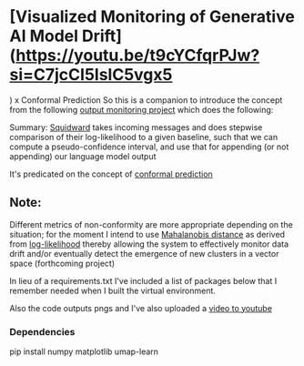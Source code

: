 # [Visualized Monitoring of Generative AI Model Drift](https://youtu.be/t9cYCfqrPJw?si=C7jcCI5IslC5vgx5
) x Conformal Prediction
So this is a companion to introduce the concept from the following [output monitoring project](https://github.com/rabbidave/Squidward-Tentacles-and-Spying-on-Outputs-via-Conformal-Prediction) which does the following:

Summary: [Squidward](https://github.com/rabbidave/Squidward-Tentacles-and-Spying-on-Outputs-via-Conformal-Prediction) takes incoming messages and does stepwise comparison of their log-likelihood to a given baseline, such that we can compute a pseudo-confidence interval, and use that for appending (or not appending) our language model output

It's predicated on the concept of [conformal prediction](https://github.com/valeman/awesome-conformal-prediction)

## Note:

Different metrics of non-conformity are more appropriate depending on the situation; for the moment I intend to use [Mahalanobis distance](https://en.wikipedia.org/wiki/Mahalanobis_distance) as derived from [log-likelihood](https://www.statisticshowto.com/log-likelihood-function/) thereby allowing the system to effectively monitor data drift and/or eventually detect the emergence of new clusters in a vector space (forthcoming project)

In lieu of a requirements.txt I've included a list of packages below that I remember needed when I built the virtual environment.

Also the code outputs pngs and I've also uploaded a [video to youtube](https://youtu.be/sAwZhlePgAc)

### Dependencies

pip install numpy matplotlib umap-learn        
